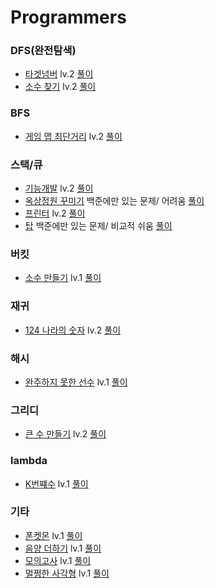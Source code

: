 # Programmers

### DFS(완전탐색)
- [타겟넘버](https://programmers.co.kr/learn/courses/30/lessons/43165#qna) lv.2
[풀이](https://github.com/shl13/ps_study/blob/master/selim/level2/43165dfs.py)
- [소수 찾기](https://programmers.co.kr/learn/courses/30/lessons/42839) lv.2
[풀이](https://github.com/shl13/ps_study/blob/master/selim/level2/42839dfsprime.py)

### BFS 
- [게임 맵 최단거리](https://programmers.co.kr/learn/courses/30/lessons/1844?language=python3) lv.2 
[풀이](https://github.com/shl13/ps_study/blob/master/selim/level2/1844gamemap.py)

### 스택/큐 
- [기능개발](https://programmers.co.kr/learn/courses/30/lessons/42586) lv.2
[풀이](https://github.com/shl13/ps_study/blob/master/selim/level2/42586progresses.py)
- [옥상정원 꾸미기](https://www.acmicpc.net/problem/6198) 백준에만 있는 문제/ 어려움
[풀이](https://github.com/shl13/ps_study/blob/master/selim/baekjoon/6198.py)
- [프린터](https://programmers.co.kr/learn/courses/30/lessons/42587#) lv.2
[풀이](https://github.com/shl13/ps_study/blob/master/selim/level2/42587printer.py)
- [탑](https://www.acmicpc.net/problem/2493) 백준에만 있는 문제/ 비교적 쉬움
[풀이](https://github.com/shl13/ps_study/blob/master/selim/baekjoon/2493.py) 

### 버킷 
- [소수 만들기](https://programmers.co.kr/learn/courses/30/lessons/12977) lv.1
[풀이](https://github.com/shl13/ps_study/blob/master/selim/level1/12977making_prime.py)


### 재귀 
- [124 나라의 숫자](https://programmers.co.kr/learn/courses/30/lessons/12899) lv.2
[풀이](https://github.com/shl13/ps_study/blob/master/selim/level2/12899nation124.py)

### 해시 
- [완주하지 못한 선수](https://programmers.co.kr/learn/courses/30/lessons/42576?language=python3) lv.1
[풀이](https://github.com/shl13/ps_study/blob/master/selim/level1/42576playerhash.py)


### 그리디 
- [큰 수 만들기](https://programmers.co.kr/learn/courses/30/lessons/42883#) lv.2 
[풀이](https://github.com/shl13/ps_study/blob/master/selim/level2/42883makingbignum.py)


### lambda 
- [K번쨰수](https://programmers.co.kr/learn/courses/30/lessons/42748) lv.1
[풀이](https://github.com/shl13/ps_study/blob/master/selim/level1/42748kthnum.py)

### 기타 
- [폰켓몬](https://programmers.co.kr/learn/courses/30/lessons/1845?language=python3) lv.1
[풀이](https://github.com/shl13/ps_study/blob/master/selim/level1/1845ponkemon.py)
- [음양 더하기](https://programmers.co.kr/learn/courses/30/lessons/76501) lv.1
[풀이](https://github.com/shl13/ps_study/blob/master/selim/level1/76501signs.py)
- [모의고사](https://programmers.co.kr/learn/courses/30/lessons/42840?language=python3) lv.1
[풀이](https://github.com/shl13/ps_study/blob/master/selim/level1/42840test.py)
- [멀쩡한 사각형](https://programmers.co.kr/learn/courses/30/lessons/62048) lv.1
[풀이](https://github.com/shl13/ps_study/blob/master/selim/level1/62048square.py)
